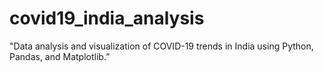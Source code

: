 # covid19_india_analysis
"Data analysis and visualization of COVID-19 trends in India using Python, Pandas, and Matplotlib.”
